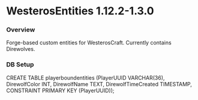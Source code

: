 # WesterosEntities 1.12.2-1.3.0
### Overview
Forge-based custom entities for WesterosCraft. Currently contains Direwolves.
### DB Setup
CREATE TABLE playerboundentities (PlayerUUID VARCHAR(36), DirewolfColor INT, DirewolfName TEXT, DirewolfTimeCreated TIMESTAMP, CONSTRAINT PRIMARY KEY (PlayerUUID));


